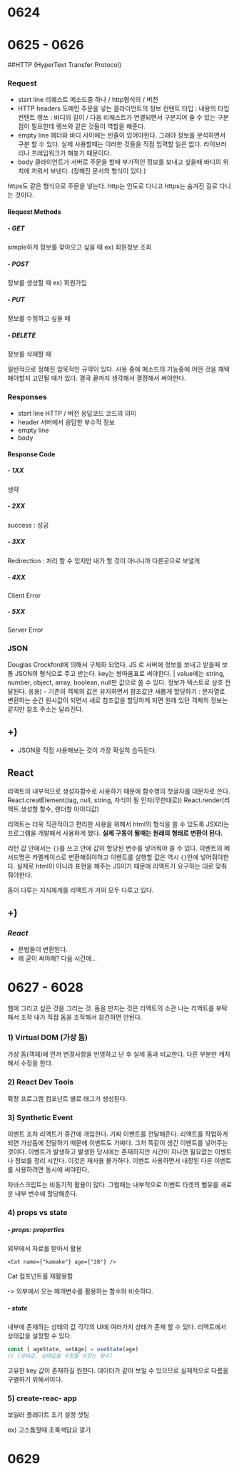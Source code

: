 # 0624

# 0625 - 0626
##HTTP (HyperText Transfer Protocol)
### Request
- start line
리퀘스트 메소드중 하나 / http형식의 / 버전
- HTTP headers
도메인
주문을 넣는 클라이언트의 정보
컨텐트 타입 : 내용의 타입
컨텐트 랭쓰 : 바디의 길이 / 다음 리퀘스트가 연결되면서 구분지어 줄 수 있는 구분점이 필요한데 랭쓰와 같은 것들이 역할을 해준다.
- empty line
헤더와 바디 사이에는 빈줄이 있어야한다. 그래야 정보를 분석하면서 구분 할 수 있다.
실제 사용할때는 이러한 것들을 직접 입력할 일은 없다. 라이브러리나 프레임워크가 해놓기 때문이다.
- body
클라이언트가 서버로 주문을 할때 부가적인 정보를 보내고 싶을때 바디의 위치에 끼워서 보낸다. (정해진 문서의 형식이 있다.)

https도 같은 형식으로 주문을 넣는다. http는 인도로 다니고 https는 숨겨진 길로 다니는 것이다.

#### Request Methods
##### - GET
simple하게 정보를 찾아오고 싶을 때
ex) 회원정보 조회
##### - POST
정보를 생성할 때
ex) 회원가입
##### - PUT
정보를 수정하고 싶을 때
##### -  DELETE
정보를 삭제할 때

일반적으로 정해진 암묵적인 규약이 있다.
사용 중에 메소드의 기능중에 어떤 것을 채택해야할지 고민될 때가 있다. 결국 끝까지 생각해서 결정해서 써야한다.

### Responses
- start line
HTTP / 버전  응답코드  코드의 의미
- header
서버에서 응답한 부수적 정보
- empty line
- body

#### Response Code
##### - 1XX
생략
##### - 2XX
success : 성공
##### - 3XX
Redirection : 처리 할 수 있지만 내가 할 것이 아니니까 다른곳으로 보낼게
##### - 4XX
Client Error
##### - 5XX
Server Error

### JSON
Douglas Crockford에 의해서 구체화 되었다.
JS 로 서버에 정보를 보내고 받을때  보통 JSON의 형식으로 주고 받는다.
key는 쌍따옴표로 써야한다. | value에는 string, number, object, array, boolean, null만 값으로 쓸 수 있다.
정보가 텍스트로 상호 전달된다.
응용) - 기존의 객체의 값은 유지하면서 참조값만 새롭게 할당하기
: 문자열로 변환하는 순간 원시값이 되면서 새로 참조값을 할당하게 되면 원래 있던 객체의 정보는 같지만 참조 주소는 달라진다.

## +)
- JSON을 직접 사용해보는 것이 가장 확실히 습득된다.

## React
리액트의 내부적으로 생성자함수로 사용하기 때문에 함수명의 첫글자를 대문자로 쓴다.
React.creatElement(tag, null, string, 자식이 될 인자(무한대로))
React.render(리액트.생성할 함수, 랜더할 아이디값)

리액트는 더욱 직관적이고 편리한 사용을 위해서 html의 형식을 쓸 수 있도록 JSX라는 프로그램을 개발해서 사용하게 했다.
**실제 구동이 될때는 원래의 형태로 변환이 된다.**

리턴 값 안에서는 `{}`를 쓰고 안에 값이 할당된 변수를 넣어줘야 쓸 수 있다.
이벤트의 메서드명은 카멜케이스로 변환해줘야하고 이벤트를 실행할 값은 역시 `{}`안에 넣어줘야한다.
실제로 html이 아니라 표현을 해주는 JS이기 때문에 리액트가 요구하는 대로 맞춰줘야한다.

돔이 다루는 지식체계를 리액트가 거의 모두 다루고 있다.

## +)
### *React*
- 문법들이 변환된다.
- 왜 굳이 써야해? 다음 시간에...

# 0627 - 6028
웹에 그리고 싶은 것을 그리는 것.
돔을 만지는 것은 리액트의 소관 
나는 리액트를 부탁해서 조작
내가 직접 돔을 조작해서 참견하면 안된다.
### 1) Virtual DOM (가상 돔)
가상 돔(객체)에 먼저 변경사항을 반영하고 난 후 실제 돔과 비교한다.
다른 부분만 캐치해서 수정을 한다.

### 2) React Dev Tools
확장 프로그램
컴포넌트 별로 태그가 생성된다.

### 3) Synthetic Event
이벤트 조차 리액트가 중간에 개입한다. 가짜 이벤트를 전달해준다.
리액트를 작업하게 되면 가상돔에 전달하기 때문에 이벤트도 가짜다.
그저 똑같이 생긴 이벤트를 넣어주는 것이다.
이벤트가 발생하고 발생한 당시에는 존재하지만 시간이 지나면 필요없는 이벤트나 정보를 정리 시킨다.
이것은 재사용 불가하다.
이벤트 사용하면서 내장된 다른 이벤트를 사용하려면 동시에 써야한다,

자바스크립트는 비동기적 활용이 많다. 그럴때는 내부적으로 이벤트 타겟의 벨유를 새로운 내부 변수에 할당해준다.

### 4) props vs state
##### - props: properties
외부에서 자료를 받아서 활용
```react
<Cat name={"kamake"} age={"28"} />
```
Cat 컴포넌트를 재활용함

-> 외부에서 오는 매개변수를 활용하는 함수와 비슷하다.

##### - state
내부에 존재하는 상태의 값
각각의 UI에 여러가지 상태가 존재 할 수 있다. 리액트에서 상태값을 설정할 수 있다.
```js
const [ ageState, setAge] = useState(age)
// [상태값, 상태값을 수정할 수있는 함수]
```
고유한 key 값이 존재하길 원한다.
데이터가 같아 보일 수 있으므로 실제적으로 다름을 구별하기 위해서이다.

### 5) create-reac- app
보일러 플레이트
초기 설정 셋팅

ex) 고스톱할때 초록색담요 깔기
# 0629